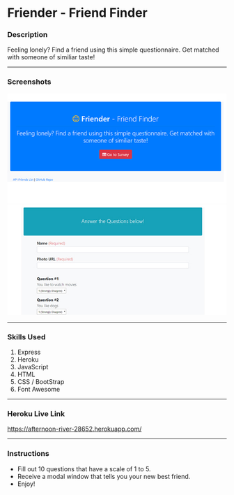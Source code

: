 # Friender - Friend Finder

### Description
Feeling lonely? Find a friend using this simple questionnaire. Get matched with someone of similiar taste!

- - -
### Screenshots

![Image 1](/images/friend-1.jpg)
![Image 2](/images/friend-2.jpg)

- - -

### Skills Used
1. Express
2. Heroku
3. JavaScript
4. HTML
5. CSS / BootStrap
6. Font Awesome

- - - 
### Heroku Live Link
https://afternoon-river-28652.herokuapp.com/

- - -

### Instructions
* Fill out 10 questions that have a scale of 1 to 5.
* Receive a modal window that tells you your new best friend.
* Enjoy!